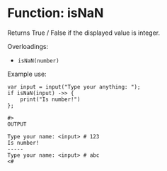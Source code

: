 # Function: isNaN

Returns True / False if the displayed value is integer.

Overloadings:
+ ``isNaN(number)``

Example use:
```
var input = input("Type your anything: ");
if isNaN(input) ->> {
    print("Is number!")
};

#>
OUTPUT

Type your name: <input> # 123
Is number!
-----
Type your name: <input> # abc
<#
```
